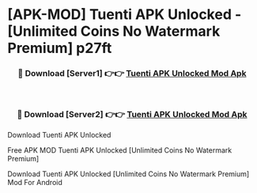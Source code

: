 # [APK-MOD] Tuenti APK Unlocked - [Unlimited Coins No Watermark Premium] p27ft



<div align="center">
<h3>🔴 Download [Server1] 👉👉 <a href="https://momento.my/?title=Tuenti_APK_Unlocked">Tuenti APK Unlocked Mod Apk</a></h3><br>

<h3>🔴 Download [Server2] 👉👉 <a href="https://momento.my/?title=Tuenti_APK_Unlocked">Tuenti APK Unlocked Mod Apk</a></h3>
</div>



Download Tuenti APK Unlocked 

Free APK MOD Tuenti APK Unlocked [Unlimited Coins No Watermark Premium]

Download Tuenti APK Unlocked [Unlimited Coins No Watermark Premium] Mod For Android
